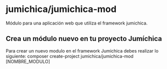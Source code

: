 # jumichica/jumichica-mod
Módulo para una aplicación web que utiliza el framework jumichica.

## Crea un módulo nuevo en tu proyecto Jumíchica
Para crear un nuevo modulo en el framework Jumichica debes realizar lo siguiente:
    composer create-project jumichica/jumichica-mod [NOMBRE_MODULO]